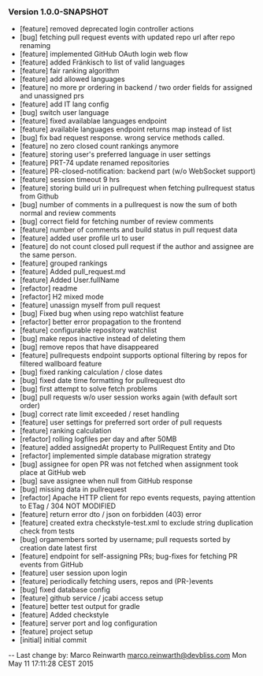 
### Version 1.0.0-SNAPSHOT

 - [feature] removed deprecated login controller actions
 - [bug] fetching pull request events with updated repo url after repo renaming
 - [feature] implemented GitHub OAuth login web flow
 - [feature] added Fränkisch to list of valid languages
 - [feature] fair ranking algorithm
 - [feature] add allowed languages
 - [feature] no more pr ordering in backend / two order fields for assigned and unassigned prs
 - [feature] add IT lang config
 - [bug] switch user language
 - [feature] fixed availablae languages endpoint
 - [feature] available languages endpoint returns map instead of list
 - [bug] fix bad request response. wrong service methods called.
 - [feature] no zero closed count rankings anymore
 - [feature] storing user's preferred language in user settings
 - [feature] PRT-74 update renamed repositories
 - [feature] PR-closed-notification: backend part (w/o WebSocket support)
 - [feature] session timeout 9 hrs
 - [feature] storing build uri in pullrequest when fetching pullrequest status from Github
 - [bug] number of comments in a pullrequest is now the sum of both normal and review comments
 - [bug] correct field for fetching number of review comments
 - [feature] number of comments and build status in pull request data
 - [feature] added user profile url to user
 - [feature] do not count closed pull request if the author and assignee are the same person.
 - [feature] grouped rankings
 - [feature] Added pull_request.md
 - [feature] Added User.fullName
 - [refactor] readme
 - [refactor] H2 mixed mode
 - [feature] unassign myself from pull request
 - [bug] Fixed bug when using repo watchlist feature
 - [refactor] better error propagation to the frontend
 - [feature] configurable repository watchlist
 - [bug] make repos inactive instead of deleting them
 - [bug] remove repos that have disappeared
 - [feature] pullrequests endpoint supports optional filtering by repos for filtered wallboard feature
 - [bug] fixed ranking calculation / close dates
 - [bug] fixed date time formatting for pullrequest dto
 - [bug] first attempt to solve fetch problems
 - [bug] pull requests w/o user session works again (with default sort order)
 - [bug] correct rate limit exceeded / reset handling
 - [feature] user settings for preferred sort order of pull requests
 - [feature] ranking calculation
 - [refactor] rolling logfiles per day and after 50MB
 - [feature] added assignedAt property to PullRequest Entity and Dto
 - [refactor] implemented simple database migration strategy
 - [bug] assignee for open PR was not fetched when assignment took place at GitHub web
 - [bug] save assignee when null from GitHub response
 - [bug] missing data in pullrequest
 - [refactor] Apache HTTP client for repo events requests, paying attention to ETag / 304 NOT MODIFIED
 - [feature] return error dto / json on forbidden (403) error
 - [feature] created extra checkstyle-test.xml to exclude string duplication check from tests
 - [bug] orgamembers sorted by username; pull requests sorted by creation date latest first
 - [feature] endpoint for self-assigning PRs; bug-fixes for fetching PR events from GitHub
 - [feature] user session upon login
 - [feature] periodically fetching users, repos and (PR-)events
 - [bug] fixed database config
 - [feature] github service / jcabi access setup
 - [feature] better test output for gradle
 - [feature] Added checkstyle
 - [feature] server port and log configuration
 - [feature] project setup
 - [initial] initial commit

-- Last change by: Marco Reinwarth <marco.reinwarth@devbliss.com> Mon May 11 17:11:28 CEST 2015
